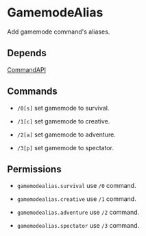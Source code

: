 # GamemodeAlias
Add gamemode command's aliases.

## Depends
[CommandAPI](https://www.spigotmc.org/resources/api-commandapi-1-13-1-19-2.62353/)

## Commands

* `/0[s]`
set gamemode to survival.

* `/1[c]`
set gamemode to creative.

* `/2[a]`
set gamemode to adventure.

* `/3[p]`
set gamemode to spectator.

## Permissions

* `gamemodealias.survival`
use `/0` command.

* `gamemodealias.creative`
use `/1` command.

* `gamemodealias.adventure`
use `/2` command.

* `gamemodealias.spectator`
use `/3` command.
